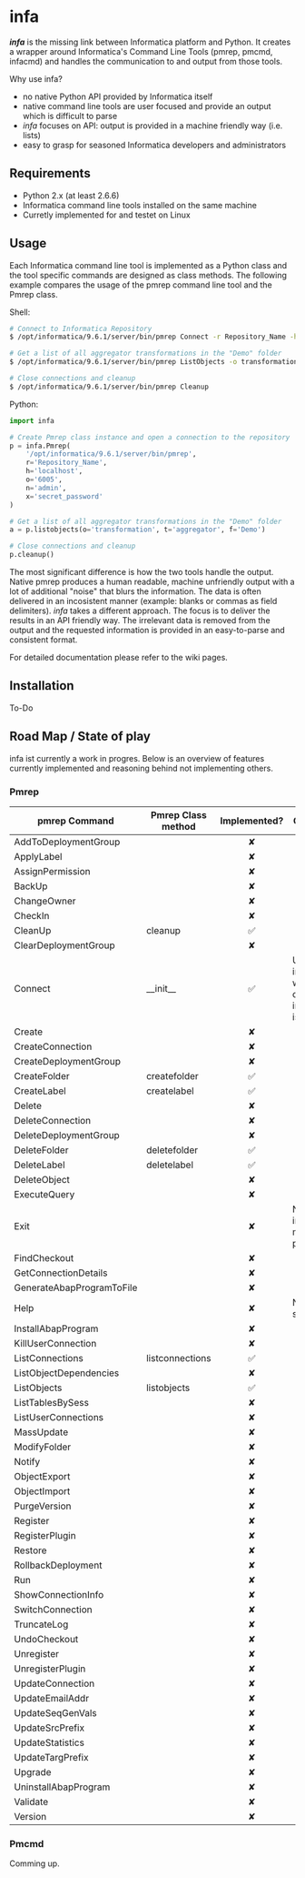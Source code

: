 # infa

**_infa_** is the missing link between Informatica platform and Python. It creates a wrapper around Informatica's Command Line Tools (pmrep, pmcmd, infacmd) and handles the communication to and output from those tools.

Why use infa?
* no native Python API provided by Informatica itself
* native command line tools are user focused and provide an output which is difficult to parse
* _infa_ focuses on API: output is provided in a machine friendly way (i.e. lists)
* easy to grasp for seasoned Informatica developers and administrators

## Requirements

* Python 2.x (at least 2.6.6)
* Informatica command line tools installed on the same machine
* Curretly implemented for and testet on Linux

## Usage

Each Informatica command line tool is implemented as a Python class and the tool specific commands are designed as class methods.
The following example compares the usage of the pmrep command line tool and the Pmrep class.

Shell:
```sh
# Connect to Informatica Repository
$ /opt/informatica/9.6.1/server/bin/pmrep Connect -r Repository_Name -h localhost -o 6005 -n admin -x secret_password

# Get a list of all aggregator transformations in the "Demo" folder
$ /opt/informatica/9.6.1/server/bin/pmrep ListObjects -o transformation -t aggregator -f Demo

# Close connections and cleanup
$ /opt/informatica/9.6.1/server/bin/pmrep Cleanup
```

Python:
```Python
import infa

# Create Pmrep class instance and open a connection to the repository
p = infa.Pmrep(
    '/opt/informatica/9.6.1/server/bin/pmrep',
    r='Repository_Name',
    h='localhost',
    o='6005',
    n='admin',
    x='secret_password'
)

# Get a list of all aggregator transformations in the "Demo" folder
a = p.listobjects(o='transformation', t='aggregator', f='Demo')

# Close connections and cleanup
p.cleanup()
```
The most significant difference is how the two tools handle the output. Native pmrep produces a human readable, machine unfriendly output with a lot of additional "noise" that blurs the information. The data is often delivered in an incosistent manner (example: blanks or commas as field delimiters).
_infa_ takes a different approach. The focus is to deliver the results in an API friendly way. The irrelevant data is removed from the output and the requested information is provided in an easy-to-parse and consistent format.

For detailed documentation please refer to the wiki pages.

## Installation

To-Do

## Road Map / State of play

infa ist currently a work in progres. Below is an overview of features currently implemented and reasoning behind not implementing others.

### Pmrep

| pmrep Command                       | Pmrep Class method                 | Implemented? | Comment  |
| ------------------------------------|------------------------------------|:------------:|----------|
| AddToDeploymentGroup                |                                    | ✘            |          |
| ApplyLabel                          |                                    | ✘            |          |
| AssignPermission                    |                                    | ✘            |          |
| BackUp                              |                                    | ✘            |          |
| ChangeOwner                         |                                    | ✘            |          |
| CheckIn                             |                                    | ✘            |          |
| CleanUp                             | cleanup                            | ✅            |          |
| ClearDeploymentGroup                |                                    | ✘            |          |
| Connect                             | \_\_init\_\_                       | ✅            |Used implicitly when class instance is created|
| Create                              |                                    | ✘            |          |
| CreateConnection                    |                                    | ✘            |          |
| CreateDeploymentGroup               |                                    | ✘            |          |
| CreateFolder                        | createfolder                       | ✅            |          |
| CreateLabel                         | createlabel                        | ✅            |          |
| Delete                              |                                    | ✘            |          |
| DeleteConnection                    |                                    | ✘            |          |
| DeleteDeploymentGroup               |                                    | ✘            |          |
| DeleteFolder                        | deletefolder                       | ✅            |          |
| DeleteLabel                         | deletelabel                        | ✅            |          |
| DeleteObject                        |                                    | ✘            |          |
| ExecuteQuery                        |                                    | ✘            |          |
| Exit                                |                                    | ✘            |No interactive mode planned|
| FindCheckout                        |                                    | ✘            |          |
| GetConnectionDetails                |                                    | ✘            |          |
| GenerateAbapProgramToFile           |                                    | ✘            |          |
| Help                                |                                    | ✘            |Not supported|
| InstallAbapProgram                  |                                    | ✘            |          |
| KillUserConnection                  |                                    | ✘            |          |
| ListConnections                     | listconnections                    | ✅            |          |
| ListObjectDependencies              |                                    | ✘            |          |
| ListObjects                         | listobjects                        | ✅            |          |
| ListTablesBySess                    |                                    | ✘            |          |
| ListUserConnections                 |                                    | ✘            |          |
| MassUpdate                          |                                    | ✘            |          |
| ModifyFolder                        |                                    | ✘            |          |
| Notify                              |                                    | ✘            |          |
| ObjectExport                        |                                    | ✘            |          |
| ObjectImport                        |                                    | ✘            |          |
| PurgeVersion                        |                                    | ✘            |          |
| Register                            |                                    | ✘            |          |
| RegisterPlugin                      |                                    | ✘            |          |
| Restore                             |                                    | ✘            |          |
| RollbackDeployment                  |                                    | ✘            |          |
| Run                                 |                                    | ✘            |          |
| ShowConnectionInfo                  |                                    | ✘            |          |
| SwitchConnection                    |                                    | ✘            |          |
| TruncateLog                         |                                    | ✘            |          |
| UndoCheckout                        |                                    | ✘            |          |
| Unregister                          |                                    | ✘            |          |
| UnregisterPlugin                    |                                    | ✘            |          |
| UpdateConnection                    |                                    | ✘            |          |
| UpdateEmailAddr                     |                                    | ✘            |          |
| UpdateSeqGenVals                    |                                    | ✘            |          |
| UpdateSrcPrefix                     |                                    | ✘            |          |
| UpdateStatistics                    |                                    | ✘            |          |
| UpdateTargPrefix                    |                                    | ✘            |          |
| Upgrade                             |                                    | ✘            |          |
| UninstallAbapProgram                |                                    | ✘            |          |
| Validate                            |                                    | ✘            |          |
| Version                             |                                    | ✘            |          |

### Pmcmd

Comming up.
